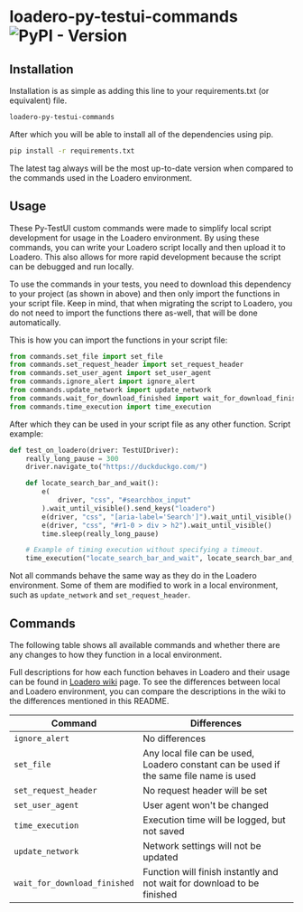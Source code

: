 # loadero-py-testui-commands <img alt="PyPI - Version" src="https://img.shields.io/pypi/v/loadero-py-testui-commands?link=https%3A%2F%2Fpypi.org%2Fproject%2Floadero-py-testui-commands%2F">

## Installation

Installation is as simple as adding this line to your requirements.txt
(or equivalent) file.

```bash
loadero-py-testui-commands
```

After which you will be able to install all of the dependencies using pip.

```bash
pip install -r requirements.txt
```

The latest tag always will be the most up-to-date version when compared to the
commands used in the Loadero environment.

## Usage

These Py-TestUI custom commands were made to simplify local script development
for usage in the Loadero environment. By using these commands, you can write your
Loadero script locally and then upload it to Loadero. This also allows for more
rapid development because the script can be debugged and run locally.

To use the commands in your tests, you need to download this dependency to your
project (as shown in above) and then only import the functions in your
script file. Keep in mind, that when migrating the script to Loadero, you do not
need to import the functions there as-well, that will be done automatically.

This is how you can import the functions in your script file:

```py
from commands.set_file import set_file
from commands.set_request_header import set_request_header
from commands.set_user_agent import set_user_agent
from commands.ignore_alert import ignore_alert
from commands.update_network import update_network
from commands.wait_for_download_finished import wait_for_download_finished
from commands.time_execution import time_execution
```

After which they can be used in your script file as any other function.
Script example:

```py
def test_on_loadero(driver: TestUIDriver):
    really_long_pause = 300
    driver.navigate_to("https://duckduckgo.com/")

    def locate_search_bar_and_wait():
        e(
            driver, "css", "#searchbox_input"
        ).wait_until_visible().send_keys("loadero")
        e(driver, "css", "[aria-label='Search']").wait_until_visible().click()
        e(driver, "css", "#r1-0 > div > h2").wait_until_visible()
        time.sleep(really_long_pause)

    # Example of timing execution without specifying a timeout.
    time_execution("locate_search_bar_and_wait", locate_search_bar_and_wait)
```

Not all commands behave the same way as they do in the Loadero environment.
Some of them are modified to work in a local environment, such as
`update_network` and `set_request_header`.

## Commands

The following table shows all available commands and whether there are any
changes to how they function in a local environment.

Full descriptions for how each function behaves in Loadero and their usage can
be found in [Loadero wiki](https://wiki.loadero.com/docs/testui-python/custom-commands/)
page. To see the differences between local and Loadero environment, you can
compare the descriptions in the wiki to the differences mentioned in this README.

| Command                      | Differences                                                                            |
| ---------------------------- | -------------------------------------------------------------------------------------- |
| `ignore_alert`               | No differences                                                                         |
| `set_file`                   | Any local file can be used, Loadero constant can be used if the same file name is used |
| `set_request_header`         | No request header will be set                                                          |
| `set_user_agent`             | User agent won't be changed                                                            |
| `time_execution`             | Execution time will be logged, but not saved                                           |
| `update_network`             | Network settings will not be updated                                                   |
| `wait_for_download_finished` | Function will finish instantly and not wait for download to be finished                |
